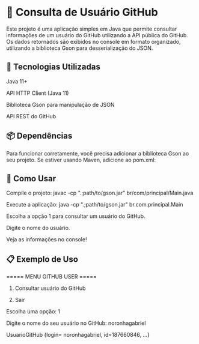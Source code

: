 # 📘 Consulta de Usuário GitHub 
Este projeto é uma aplicação simples em Java que permite consultar informações de um usuário do GitHub utilizando a API pública do GitHub. Os dados retornados são exibidos no console em formato organizado, utilizando a biblioteca Gson para desserialização do JSON.

## 🚀 Tecnologias Utilizadas
Java 11+

API HTTP Client (Java 11)

Biblioteca Gson para manipulação de JSON

API REST do GitHub

## 📦 Dependências
Para funcionar corretamente, você precisa adicionar a biblioteca Gson ao seu projeto. Se estiver usando Maven, adicione ao pom.xml:

## 🧪 Como Usar
Compile o projeto:
javac -cp ".;path/to/gson.jar" br/com/principal/Main.java

Execute a aplicação:
java -cp ".;path/to/gson.jar" br.com.principal.Main

Escolha a opção 1 para consultar um usuário do GitHub.

Digite o nome do usuário.

Veja as informações no console!

## 📋 Exemplo de Uso
===== MENU GITHUB USER =====
1. Consultar usuário do GitHub

0. Sair


Escolha uma opção: 1

Digite o nome do seu usuário no GitHub: noronhagabriel

UsuarioGitHub {login= noronhagabriel, id=187660846, ...}

